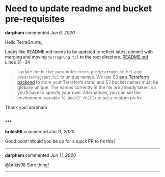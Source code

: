# Need to update readme and bucket pre-requisites 

**darpham** commented *Jun 6, 2020*

Hello TerraGrunts,

Looks like README.md needs to be updated to reflect latest commit with merging and moving `terragrung.tcl` to the root directory.
[README.md](https://github.com/gruntwork-io/terragrunt-infrastructure-live-example/blob/master/README.md)
Lines 31 -34

> Update the `bucket` parameter in `non-prod/terragrunt.hcl` and `prod/terragrunt.hcl` to unique names. We use S3 [as a Terraform backend](https://www.terraform.io/docs/backends/types/s3.html) to store your Terraform state, and S3 bucket names must be globally unique. The names currently in the file are already taken, so you'll have to specify your own. Alternatives, you can set the environment variable `TG_BUCKET_PREFIX` to set a custom prefix.

Thank you!
darpham



<br />
***


**brikis98** commented *Jun 11, 2020*

Good point! Would you be up for a quick PR to fix this?
***

**darpham** commented *Jun 11, 2020*

@brikis98 
Sure thing!
***


